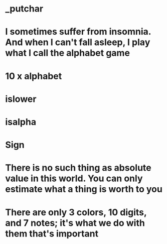 # _putchar
# I sometimes suffer from insomnia. And when I can't fall asleep, I play what I call the alphabet game
# 10 x alphabet
# islower
# isalpha
# Sign
# There is no such thing as absolute value in this world. You can only estimate what a thing is worth to you
# There are only 3 colors, 10 digits, and 7 notes; it's what we do with them that's important
